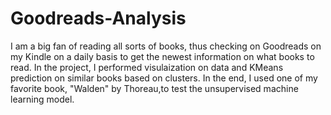 # Goodreads-Analysis
I am a big fan of reading all sorts of books, thus checking on Goodreads on my Kindle on a daily basis to get the newest information on what books to read.
In the project, I performed visulaization on data and KMeans prediction on similar books based on clusters. In the end, I used one of my favorite book, "Walden" by Thoreau,to test the unsupervised machine learning model.
